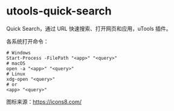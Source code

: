 # utools-quick-search

Quick Search，通过 URL 快速搜索、打开网页和应用，uTools 插件。

各系统打开命令：

```shell
# Windows
Start-Process -FilePath "<app>" "<query>"
# macOS
open -a "<app>" "<query>"
# Linux
xdg-open "<query>"
# or
<app> "<query>"
```

图标来源：https://icons8.com/
